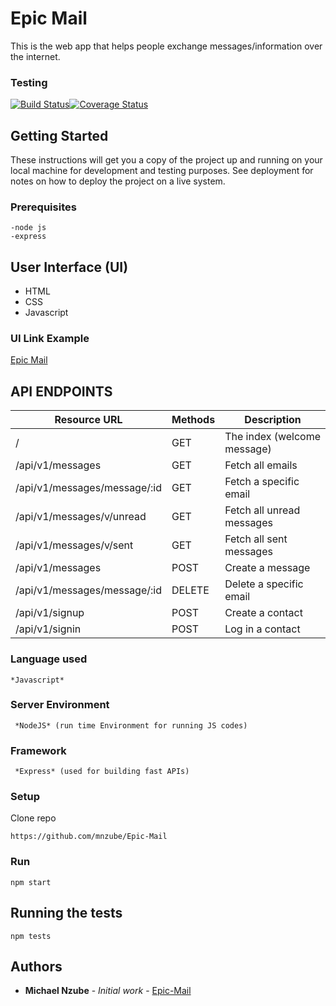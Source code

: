 # Epic Mail

This is the web app that helps people exchange
messages/information over the internet.

### Testing
[![Build Status](https://travis-ci.org/mnzube/Epic-Mail.svg?branch=develop)](https://travis-ci.org/mnzube/Epic-Mail)[![Coverage Status](https://coveralls.io/repos/github/mnzube/Epic-Mail/badge.svg)](https://coveralls.io/github/mnzube/Epic-Mail)

## Getting Started
These instructions will get you a copy of the project up and running on your local machine for development and testing purposes. See deployment for notes on how to deploy the project on a live system.


### Prerequisites
```
-node js 
-express
```
## User Interface (UI)
* HTML
* CSS
* Javascript

### UI Link Example
[Epic Mail](https://mnzube.github.io/Epic-Mail)

## API ENDPOINTS

| Resource URL | Methods  | Description  |
| ------- | --- | --- |
| / | GET | The index (welcome message) |
| /api/v1/messages | GET | Fetch all emails |
| /api/v1/messages/message/:id | GET | Fetch a specific email |
| /api/v1/messages/v/unread | GET | Fetch all unread messages |
| /api/v1/messages/v/sent | GET | Fetch all sent messages |
| /api/v1/messages | POST | Create a  message |
| /api/v1/messages/message/:id | DELETE | Delete a specific email |
| /api/v1/signup | POST | Create a  contact |
| /api/v1/signin | POST | Log in a contact |

### Language used
```
*Javascript*
```
### Server Environment
```
 *NodeJS* (run time Environment for running JS codes)
 ```
### Framework
```
 *Express* (used for building fast APIs)
 ```
### Setup
Clone repo

```
https://github.com/mnzube/Epic-Mail
```

### Run

```
npm start 
```

## Running the tests
```
npm tests
```

## Authors

* **Michael Nzube** - *Initial work* - [Epic-Mail](https://github.com/mnzube/Epic-Mail)

